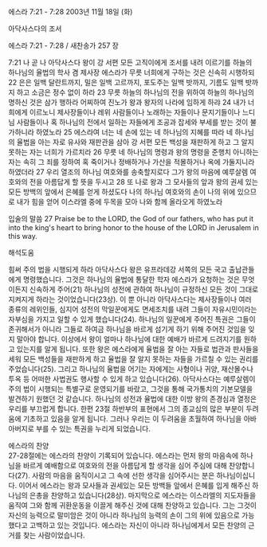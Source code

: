 에스라 7:21 - 7:28 
2003년 11월 18일 (화)

아닥사스다의 조서



에스라 7:21 - 7:28 / 새찬송가 257 장


7:21 나 곧 나 아닥사스다 왕이 강 서편 모든 고직이에게 조서를 내려 이르기를 하늘의 하나님의 율법의 학사 겸 제사장 에스라가 무릇 너희에게 구하는 것은 신속히 시행하되 
22 은은 일백 달란트까지, 밀은 일백 고르까지, 포도주는 일백 밧까지, 기름도 일백 밧까지 하고 소금은 정수 없이 하라 
23 무릇 하늘의 하나님의 전을 위하여 하늘의 하나님의 명하신 것은 삼가 행하라 어찌하여 진노가 왕과 왕자의 나라에 임하게 하랴 
24 내가 너희에게 이르노니 제사장들이나 레위 사람들이나 노래하는 자들이나 문지기들이나 느디님 사람들이나 혹 하나님의 전에서 일하는 자들에게 조공과 잡세와 부세를 받는 것이 불가하니라 하였노라 
25 에스라여 너는 네 손에 있는 네 하나님의 지혜를 따라 네 하나님의 율법을 아는 자로 유사와 재판관을 삼아 강 서편 모든 백성을 재판하게 하고 그 알지 못하는 자는 너희가 가르치라 
26 무릇 네 하나님의 명령과 왕의 명령을 준행치 아니하는 자는 속히 그 죄를 정하여 혹 죽이거나 정배하거나 가산을 적몰하거나 옥에 가둘지니라 하였더라 
27 우리 열조의 하나님 여호와를 송축할지로다 그가 왕의 마음에 예루살렘 여호와의 전을 아름답게 할 뜻을 두시고 
28 또 나로 왕과 그 모사들의 앞과 왕의 권세 있는 모든 방백의 앞에서 은혜를 얻게 하셨도다 나의 하나님 여호와의 손이 나의 위에 있으므로 내가 힘을 얻어 이스라엘 중에 두목을 모아 나와 함께 올라오게 하였노라 

입술의 말씀
27 Praise be to the LORD, the God of our fathers, who has put it into the king's heart to bring honor to the house of the LORD in Jerusalem in this way.

해석도움





힘써 주의 법을 시행되게 하라 
아닥사스다 왕은 유프라데강 서쪽의 모든 국고 출납관들에게 명령했습니다. 그것은 하나님의 율법에 통달한 학자 에스라가 요청하는 것은 무엇이든지 신속하게 주어(21) 하나님의 성전에 관하여 하나님이 규정하신 모든 것이 그대로 지켜지게 하라는 것이었습니다(23상). 이 뿐 아니라 아닥사스다는 제사장들이나 여러 종류의 레위인들, 심지어 성전의 막일꾼에게도 면세조치를 내려 그들이 자유시민이라는 자부심을 가지고 일할 수 있게 했습니다(24). 하나님의 일꾼에게 주어진 특권은 그들이 존귀해서가 아니라 그들로 하여금 하나님을 바르게 섬기게 하기 위해 주어진 것임을 잊지 말아야 합니다. 이상에서 왕이 얼마나 하나님에 대한 예배가 바르게 드려지기를 원하고 있는지를 알게 됩니다. 또한 왕은 에스라에게 율법을 잘 아는 자들로 법관과 판사들을 세워 모든 백성들을 재판하게 하고 율법을 잘 알지 못하는 자들을 가르칠 수 있는 권리를 주었습니다(25). 그리고 하나님의 율법을 어기는 자에게는 사형이나 귀양, 재산몰수나 투옥 등 어떠한 사법권도 행사할 수 있게 하고 있습니다(26). 아닥사스다는 예루살렘이 주의 법이 시행되는 특별구로 운영되기를 바랐고, 그것을 통해 국가통치의 기본모델을 발견하기 원했던 것 같습니다. 하나님의 성전과 율법에 대한 이방 왕의 존경심과 열정은 우리를 부끄럽게 합니다. 한편 23절 하반부의 표현에서 그의 종교심의 많은 부분이 두려움에 기초하고 있음을 알게 됩니다. 그러나 우리는 이 두려움을 초월하여 하나님을 아바 아버지로 부를 수 있는 특권을 누리게 되었습니다. 

에스라의 찬양  
27-28절에는 에스라의 찬양이 기록되어 있습니다. 에스라는 먼저 왕의 마음속에 하나님을 바르게 예배함으로 여호와의 전을 아름답게 할 생각을 심어 주심에 대해 찬양합니다(27). 사람의 마음을 움직이시고 그 속에 선한 생각을 심어주시는 분은 하나님이십니다. 이어서 에스라는 왕과 모사들과 권세있는 모든 방백들 앞에서 은혜를 입게 해주신 하나님의 은총을 찬양하고 있습니다(28상). 마지막으로 에스라는 이스라엘의 지도자들을 움직여 그와 함께 귀환운동을 이끌게 해주신 것에 대해 찬양하고 있습니다. 그는 그것이 자신의 능력으로 말미암은 것이 아니라 하나님의 능력의 손이 그의 위에 있음으로 가능했다고 고백하고 있는 것입니다. 에스라는 자신이 아니라 하나님에게서 모든 찬양의 근거를 찾는 사람이었습니다.